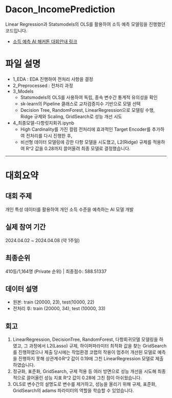 # Dacon_IncomePrediction
Linear Regression과 Statsmodels의 OLS를 활용하여 소득 예측 모델링을 진행했던 코드입니다.
- [소득 예측 AI 해커톤 대회안내 링크](https://dacon.io/competitions/official/236230/overview/description)

# 파일 설명
- 1_EDA : EDA 진행하여 전처리 사항을 결정
- 2_Preprocessed : 전처리 과정
- 3_Models
  - Statsmodels의 OLS를 사용하여 독립, 종속 변수간 통계적 유의성을 확인
  - sk-learn의 Pipeline 클래스로 교차검증지수 기반으로 모델 선택
  - Decision Tree, RandomForest, LinearRegression으로 모델링 수행, Ridge 규제와 Scaling, GridSearch로 성능 개선 시도
- 4_최종모델-다항릿지회귀.ipynb
  - High Cardinality를 가진 컬럼 전처리에 효과적인 Target Encoder를 추가하여 전처리를 다시 진행한 후,
  - 비선형 데이터 모델링에 강한 다항 모델을 시도했고, L2(Ridge) 규제를 적용하여 R^2 값을 0.28까지 끌어올려 최종 모델로 결정했습니다.
  
---
# 대회요약

## 대회 주제
개인 특성 데이터를 활용하여 개인 소득 수준을 예측하는 AI 모델 개발

## 실제 참여 기간
2024.04.02 ~ 2024.04.08 (약 1주일)

## 최종순위
410등/1,164명 (Private 순위)  |  최종점수: 588.51337

## 데이터 설명
- 원본: train (20000, 23), test(10000, 22)
- 전처리 후: train (20000, 34), test (10000, 33)

## 회고
1. LinearRegression, DecisionTree, RandomForest, 다항회귀모델 모델링을 하였고, 그 과정에서 L2(Lasso) 규제, 하이퍼파라미터 최적화 값을 찾는 GridSearch를 진행하였으나 제출 당시에는 작업환경 코랩의 작용이 멈추어 개선된 모델로 예측을 진행하지 못해 상관계수R^2 값이 0.19에 그친 LinearRegression 모델로 제출하였습니다.
1. 정규화, 표준화, GridSearch, 규제 적용 등 여러 방면으로 성능 개선을 시도해 최종적으로 끌어올린 성능 지표 R^2 값이 0.28에 그친 점이 아쉬웠습니다.
1. OLS로 변수간의 설명도로 변수를 제거하고, 성능을 올리기 위해 규제, 표준화, GridSearch의 adams 파라미터의 역할을 학습할 수 있었습니다.
